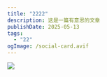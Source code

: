 ```yaml
---
title: "2222"
description: 这是一篇有意思的文章
publishDate: 2025-05-13
tags:
  - "22"
ogImage: /social-card.avif
---
```

![](/assets/images/biying_1a2aef5646625222cc3bf47a285855d6.jpg)
